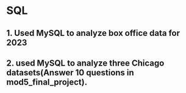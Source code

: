 # SQL
## 1. Used MySQL to analyze box office data for 2023
## 2. used MySQL to analyze three Chicago datasets(Answer 10 questions in mod5_final_project).
